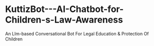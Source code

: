# KuttizBot---AI-Chatbot-for-Children-s-Law-Awareness
An Llm-based Conversational Bot For Legal Education &amp; Protection Of Children
